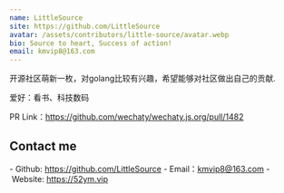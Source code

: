 ```yaml
---
name: LittleSource
site: https://github.com/LittleSource
avatar: /assets/contributors/little-source/avatar.webp
bio: Source to heart, Success of action!
email: kmvip8@163.com
---
```


开源社区萌新一枚，对golang比较有兴趣，希望能够对社区做出自己的贡献.

爱好：看书、科技数码

PR Link：https://github.com/wechaty/wechaty.js.org/pull/1482

## Contact me

- Github: <https://github.com/LittleSource>
- Email：<kmvip8@163.com>
- Website: <https://52ym.vip>
